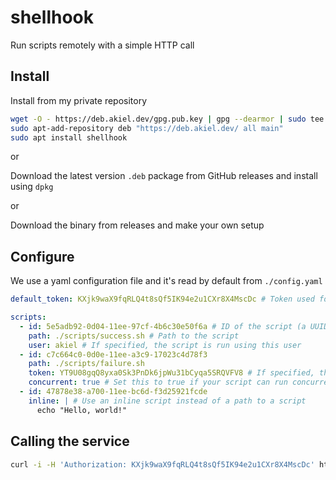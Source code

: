 # shellhook

Run scripts remotely with a simple HTTP call

## Install

Install from my private repository

```bash
wget -O - https://deb.akiel.dev/gpg.pub.key | gpg --dearmor | sudo tee /etc/apt/trusted.gpg.d/akiel.gpg
sudo apt-add-repository deb "https://deb.akiel.dev/ all main"
sudo apt install shellhook
```

or

Download the latest version `.deb` package from GitHub releases and install using `dpkg`

or

Download the binary from releases and make your own setup

## Configure
We use a yaml configuration file and it's read by default from `./config.yaml`

```yaml
default_token: KXjk9waX9fqRLQ4t8sQf5IK94e2u1CXr8X4MscDc # Token used for all scripts that don't specify one

scripts:
  - id: 5e5adb92-0d04-11ee-97cf-4b6c30e50f6a # ID of the script (a UUID)
    path: ./scripts/success.sh # Path to the script
    user: akiel # If specified, the script is run using this user
  - id: c7c664c0-0d0e-11ee-a3c9-17023c4d78f3
    path: ./scripts/failure.sh
    token: YT9U08gqQ8yxa0Sk3PnDk6jpWu31bCyqa5SRQVFV8 # If specified, this token is used for authorization instead of the default one
    concurrent: true # Set this to true if your script can run concurrently (default: false)
  - id: 47878e38-a700-11ee-bc6d-f3d25921fcde
    inline: | # Use an inline script instead of a path to a script
      echo "Hello, world!"
```

## Calling the service

```bash
curl -i -H 'Authorization: KXjk9waX9fqRLQ4t8sQf5IK94e2u1CXr8X4MscDc' https://myserver.example.com/hook?script=5e5adb92-0d04-11ee-97cf-4b6c30e50f6a
```
